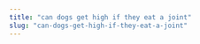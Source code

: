 ```yaml
---
title: "can dogs get high if they eat a joint"
slug: "can-dogs-get-high-if-they-eat-a-joint"
---
```


